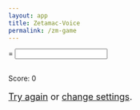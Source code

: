 ```yaml
---
layout: app
title: Zetamac-Voice
permalink: /zm-game
---
```


<html style='overflow: hidden;'>
  <body>
    <script src='https://ajax.googleapis.com/ajax/libs/jquery/1.6.2/jquery.min.js'></script>
    <script src='/zm-game.js'></script>
    <div id='game'>
      <!-- <span class='left'>Seconds left:</span> -->
      <!-- <span class='correct'>Score: 0</span> -->
      <div class='banner'>
        <div class='start'>
          <span class='problem'></span>
          =
          <input class='answer'>
        </div>
        <div class='end'>
          <p class='correct' style='margin-top: 30px;'>Score: <span id="final-score">0</span></p>
          <p style="font-size: 18px;">
            <a id="try-again-link" href="#">Try again</a>
            or <a href="/zm">change settings</a>.
          </p>
        </div>
      </div>
    </div>
     <script>
      function parseBool(val) {
        return val === 'true' || val === true || val === 'on' || val === 1 || val === '1';
      }
      function getOptionsFromQuery() {
        var params = new URLSearchParams(window.location.search);
        return {
          add: parseBool(params.get('add')),
          sub: parseBool(params.get('sub')),
          mul: parseBool(params.get('mul')),
          div: parseBool(params.get('div')),
          add_left_min: Number(params.get('add_left_min')) || 2,
          add_left_max: Number(params.get('add_left_max')) || 100,
          add_right_min: Number(params.get('add_right_min')) || 2,
          add_right_max: Number(params.get('add_right_max')) || 100,
          mul_left_min: Number(params.get('mul_left_min')) || 2,
          mul_left_max: Number(params.get('mul_left_max')) || 12,
          mul_right_min: Number(params.get('mul_right_min')) || 2,
          mul_right_max: Number(params.get('mul_right_max')) || 100,
          duration: Number(params.get('duration')) || 120
        };
      }
      Arithmetic.init(getOptionsFromQuery());
    </script>
    
  </body>
</html>

